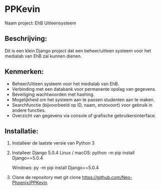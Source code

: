 # PPKevin
Naam project: EhB Uitleensysteem

## Beschrijving:
Dit is een klein Django project dat een beheer/uitleen systeem voor het medialab van EhB zal kunnen dienen.

## Kenmerken:
- Beheer/Uitleen systeem voor het medialab van EhB.
- Verbinding met een databank voor permanente opslag van gegevens.
- Beveiliging wachtwoorden met hashing.
- Mogelijkheid om het systeem aan te passen studenten aan te maken.
- Searchfunctie (bijvoorbeeld op ID, naam, enzovoort) voor gebruik in andere functies.
- Overzicht van gegevens via console of grafische gebruikersinterface.

## Installatie:
1. Installeer de laatste versie van Python 3
2. Installeer Django 5.0.4
   Linux / macOS:
      python -m pip install Django==5.0.4

   Windows:
      py -m pip install Django==5.0.4

3. Clone de repository met git clone 
      https://github.com/Neo-Phoenix/PPKevin
